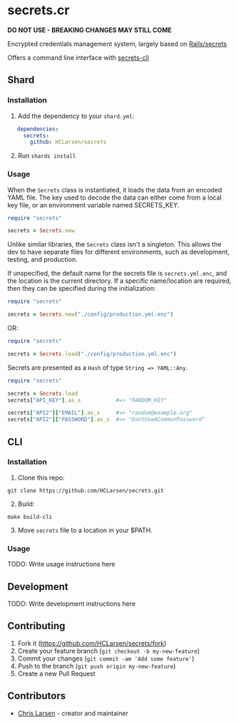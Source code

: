 # secrets.cr

**DO NOT USE - BREAKING CHANGES MAY STILL COME**

Encrypted credentials management system, largely based on [Rails/secrets](https://github.com/rails/rails/blob/3a69bcdf1fff15234410a598617767203ab38eae/railties/lib/rails/secrets.rb)

Offers a command line interface with [secrets-cli](https://github.com/HCLarsen/secrets-cli)

## Shard

### Installation

1. Add the dependency to your `shard.yml`:

```yaml
   dependencies:
     secrets:
       github: HCLarsen/secrets
```

2. Run `shards install`

### Usage

When the `Secrets` class is instantiated, it loads the data from an encoded YAML file. The key used to decode the data can either come from a local key file, or an environment variable named SECRETS_KEY.

```ruby
require "secrets"

secrets = Secrets.new
```

Unlike similar libraries, the `Secrets` class isn't a singleton. This allows the dev to have separate files for different environments, such as development, testing, and production.

If unspecified, the default name for the secrets file is `secrets.yml.enc`, and the location is the current directory. If a specific name/location are required, then they can be specified during the initialization:

```ruby
require "secrets"

secrets = Secrets.new("./config/production.yml.enc")
```

OR:

```ruby
require "secrets"

secrets = Secrets.load("./config/production.yml.enc")
```

Secrets are presented as a `Hash` of type `String => YAML::Any`.

```ruby
require "secrets"

secrets = Secrets.load
secrets["API_KEY"].as_s           #=> "RANDOM_KEY"

secrets["API2"]["EMAIL"].as_s     #=> "random@example.org"
secrets["API2"]["PASSWORD"].as_s  #=> "DontUseACommonPassword"
```

## CLI

### Installation

1. Clone this repo:

```
git clone https://github.com/HCLarsen/secrets.git
```

2. Build:
```
make build-cli
```

3. Move `secrets` file to a location in your $PATH.

### Usage

TODO: Write usage instructions here

## Development

TODO: Write development instructions here

## Contributing

1. Fork it (<https://github.com/HCLarsen/secrets/fork>)
2. Create your feature branch (`git checkout -b my-new-feature`)
3. Commit your changes (`git commit -am 'Add some feature'`)
4. Push to the branch (`git push origin my-new-feature`)
5. Create a new Pull Request

## Contributors

- [Chris Larsen](https://github.com/HCLarsen) - creator and maintainer
